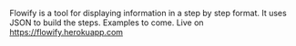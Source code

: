 Flowify is a tool for displaying information in a step by step format. It uses JSON to build the steps. Examples to come. Live on https://flowify.herokuapp.com
